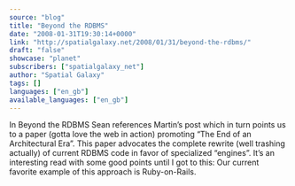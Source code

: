 ```yaml
---
source: "blog"
title: "Beyond the RDBMS"
date: "2008-01-31T19:30:14+0000"
link: "http://spatialgalaxy.net/2008/01/31/beyond-the-rdbms/"
draft: "false"
showcase: "planet"
subscribers: ["spatialgalaxy_net"]
author: "Spatial Galaxy"
tags: []
languages: ["en_gb"]
available_languages: ["en_gb"]
---
```


In Beyond the RDBMS Sean references Martin&rsquo;s post which in turn points us to a paper (gotta love the web in action) promoting &ldquo;The End of an Architectural Era&rdquo;. This paper advocates the complete rewrite (well trashing actually) of current RDBMS code in favor of specialized &ldquo;engines&rdquo;.
It&rsquo;s an interesting read with some good points until I got to this:
  Our current favorite example of this approach is Ruby-on-Rails.
